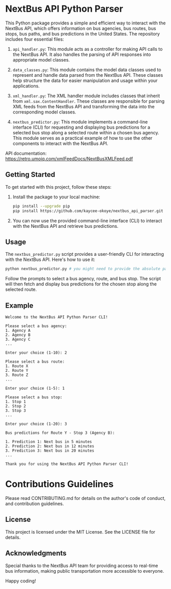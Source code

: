 # NextBus API Python Parser

This Python package provides a simple and efficient way to interact with the NextBus API, which offers information on bus agencies, bus routes, bus stops, bus paths, and bus predictions in the United States. The repository includes four essential files:

1. `api_handler.py`: This module acts as a controller for making API calls to the NextBus API. It also handles the parsing of API responses into appropriate model classes.

2. `data_classes.py`: This module contains the model data classes used to represent and handle data parsed from the NextBus API. These classes help structure the data for easier manipulation and usage within your applications.

3. `xml_handler.py`: The XML handler module includes classes that inherit from `xml.sax.ContentHandler`. These classes are responsible for parsing XML feeds from the NextBus API and transforming the data into the corresponding model classes.

4. `nextbus_predictor.py`: This module implements a command-line interface (CLI) for requesting and displaying bus predictions for a selected bus stop along a selected route within a chosen bus agency. This module serves as a practical example of how to use the other components to interact with the NextBus API.

API documentation: https://retro.umoiq.com/xmlFeedDocs/NextBusXMLFeed.pdf

## Getting Started

To get started with this project, follow these steps:

1. Install the package to your local machine:

   ```bash
   pip install --upgrade pip
   pip install https://github.com/kaycee-okoye/nextbus_api_parser.git
   ```

2. You can now use the provided command-line interface (CLI) to interact with the NextBus API and retrieve bus predictions.

## Usage

The `nextbus_predictor.py` script provides a user-friendly CLI for interacting with the NextBus API. Here's how to use it:

```bash
python nextbus_predictor.py # you might need to provide the absolute path to this file
```

Follow the prompts to select a bus agency, route, and bus stop. The script will then fetch and display bus predictions for the chosen stop along the selected route.

## Example

```
Welcome to the NextBus API Python Parser CLI!

Please select a bus agency:
1. Agency A
2. Agency B
3. Agency C
...

Enter your choice (1-10): 2

Please select a bus route:
1. Route X
2. Route Y
3. Route Z
...

Enter your choice (1-5): 1

Please select a bus stop:
1. Stop 1
2. Stop 2
3. Stop 3
...

Enter your choice (1-20): 3

Bus predictions for Route Y - Stop 3 (Agency B):

1. Prediction 1: Next bus in 5 minutes
2. Prediction 2: Next bus in 12 minutes
3. Prediction 3: Next bus in 20 minutes
...

Thank you for using the NextBus API Python Parser CLI!
```

# Contributions Guidelines

Please read CONTRIBUTING.md for details on the author's code of conduct, and contribution guidelines.

## License

This project is licensed under the MIT License. See the LICENSE file for details.

## Acknowledgments

Special thanks to the NextBus API team for providing access to real-time bus information, making public transportation more accessible to everyone.

Happy coding!

